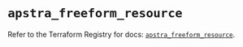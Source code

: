 # `apstra_freeform_resource`

Refer to the Terraform Registry for docs: [`apstra_freeform_resource`](https://registry.terraform.io/providers/juniper/apstra/0.94.0/docs/resources/freeform_resource).
